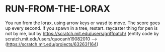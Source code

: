 # RUN-FROM-THE-LORAX
You run from the lorax, using arrow keys or wasd to move. The score goes up every second. If you spawn in a tree, restart.
raycaster thing for pen is not by me, but by https://scratch.mit.edu/users/griffpatch/ (entity code by scratch.mit.edu/users/quocanh19082010 --> (https://scratch.mit.edu/projects/632631164)
